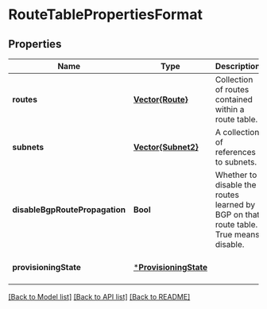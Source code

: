 # RouteTablePropertiesFormat


## Properties
Name | Type | Description | Notes
------------ | ------------- | ------------- | -------------
**routes** | [**Vector{Route}**](Route.md) | Collection of routes contained within a route table. | [optional] [default to nothing]
**subnets** | [**Vector{Subnet2}**](Subnet2.md) | A collection of references to subnets. | [optional] [readonly] [default to nothing]
**disableBgpRoutePropagation** | **Bool** | Whether to disable the routes learned by BGP on that route table. True means disable. | [optional] [default to nothing]
**provisioningState** | [***ProvisioningState**](ProvisioningState.md) |  | [optional] [default to nothing]


[[Back to Model list]](../README.md#models) [[Back to API list]](../README.md#api-endpoints) [[Back to README]](../README.md)


